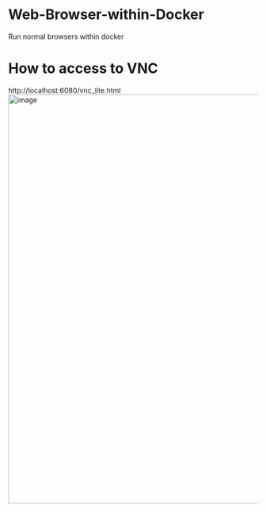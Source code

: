 # Web-Browser-within-Docker
Run normal browsers within docker

# How to access to VNC
http://localhost:6080/vnc_lite.html
<img width="1450" height="827" alt="image" src="https://github.com/user-attachments/assets/b5f1fb30-873f-4725-b7f3-447a2a308e05" />
